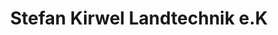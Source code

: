 ---
title: "Stefan Kirwel Landtechnik e.K"
url: /blankenheim/stefan-kirwel-landtechnik-e-k/
shop: Allgemein
---